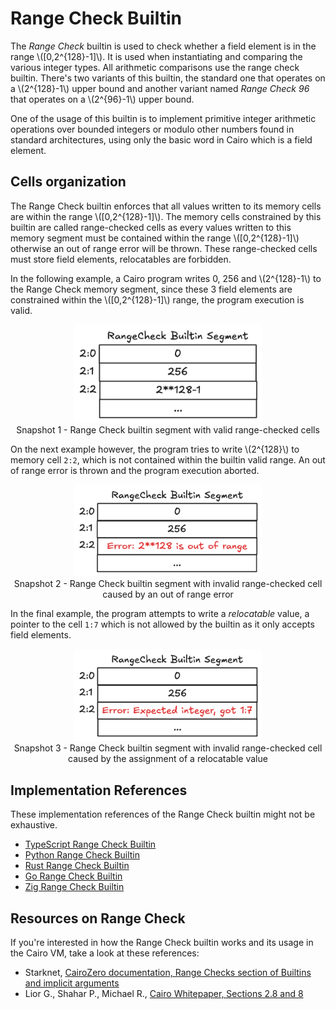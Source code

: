 # Range Check Builtin

The _Range Check_ builtin is used to check whether a field element is in the range \\([0,2^{128}-1]\\).
It is used when instantiating and comparing the various integer types.
All arithmetic comparisons use the range check builtin.
There's two variants of this builtin, the standard one that operates on a \\(2^{128}-1\\) upper bound and another variant named _Range Check 96_ that operates on a \\(2^{96}-1\\) upper bound.

One of the usage of this builtin is to implement primitive integer arithmetic operations over bounded integers or modulo other numbers found in standard architectures, using only the basic word in Cairo which is a field element.

## Cells organization

The Range Check builtin enforces that all values written to its memory cells are within the range \\([0,2^{128}-1]\\).
The memory cells constrained by this builtin are called range-checked cells as every values written to this memory segment must be contained within the range \\([0,2^{128}-1]\\) otherwise an out of range error will be thrown.
These range-checked cells must store field elements, relocatables are forbidden.

In the following example, a Cairo program writes 0, 256 and \\(2^{128}-1\\) to the Range Check memory segment, since these 3 field elements are constrained within the \\([0,2^{128}-1]\\) range, the program execution is valid.

<div align="center">
  <img src="range-check-builtin-valid.png" alt="valid range_check builtin segment" width="300px"/>
</div>
<div align="center">
  <span class="caption">Snapshot 1 - Range Check builtin segment with valid range-checked cells</span>
</div>

On the next example however, the program tries to write \\(2^{128}\\) to memory cell `2:2`, which is not contained within the builtin valid range. An out of range error is thrown and the program execution aborted.

<div align="center">
  <img src="range-check-builtin-error1.png" alt="invalid range_check builtin segment" width="300px"/>
</div>
<div align="center">
  <span class="caption">Snapshot 2 - Range Check builtin segment with invalid range-checked cell caused by an out of range error</span>
</div>

In the final example, the program attempts to write a _relocatable_ value, a pointer to the cell `1:7` which is not allowed by the builtin as it only accepts field elements.

<div align="center">
  <img src="range-check-builtin-error2.png" alt="invalid range_check builtin segment" width="300px"/>
</div>
<div align="center">
  <span class="caption">Snapshot 3 - Range Check builtin segment with invalid range-checked cell caused by the assignment of a relocatable value</span>
</div>

## Implementation References

These implementation references of the Range Check builtin might not be exhaustive.

- [TypeScript Range Check Builtin](https://github.com/kkrt-labs/cairo-vm-ts/blob/58fd07d81cff4a4bb45c30ab99976ba66f0576ad/src/builtins/rangeCheck.ts)
- [Python Range Check Builtin](https://github.com/starkware-libs/cairo-lang/blob/0e4dab8a6065d80d1c726394f5d9d23cb451706a/src/starkware/cairo/lang/builtins/range_check/range_check_builtin_runner.py)
- [Rust Range Check Builtin](https://github.com/lambdaclass/cairo-vm/blob/41476335884bf600b62995f0c005be7d384eaec5/vm/src/vm/runners/builtin_runner/range_check.rs)
- [Go Range Check Builtin](https://github.com/NethermindEth/cairo-vm-go/blob/dc02d614497f5e59818313e02d2d2f321941cbfa/pkg/vm/builtins/range_check.go)
- [Zig Range Check Builtin](https://github.com/keep-starknet-strange/ziggy-starkdust/blob/55d83e61968336f6be93486d7acf8530ba868d7e/src/vm/builtins/builtin_runner/range_check.zig)

## Resources on Range Check

If you're interested in how the Range Check builtin works and its usage in the Cairo VM, take a look at these references:

- Starknet, [CairoZero documentation, Range Checks section of Builtins and implicit arguments](https://docs.cairo-lang.org/how_cairo_works/builtins.html#range-checks)
- Lior G., Shahar P., Michael R., [Cairo Whitepaper, Sections 2.8 and 8](https://eprint.iacr.org/2021/1063.pdf)

